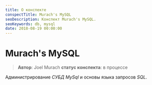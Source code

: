 ```yaml
---
title: О конспекте
conspectTitle: Murach's MySQL
seoDescription: Конспект Murach's MySQL.
seoKeywords: db, mysql
date: 2018-08-19 00:00:00
---
```

# Murach's MySQL

> **Автор**: Joel Murach
> **статус конспекта**: в процессе

Администрирование *СУБД* *MySql* и основы языка запросов *SQL*.